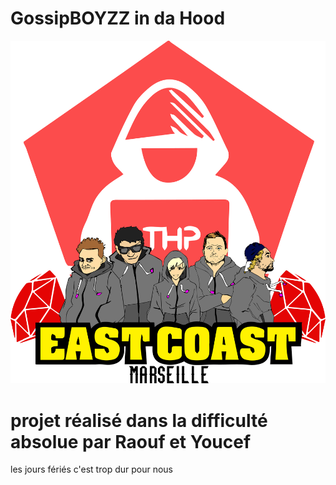 # GossipBOYZZ in da Hood 

![alt tag](3.png)

# projet réalisé dans la difficulté absolue par Raouf et Youcef 
les jours fériés c'est trop dur pour nous 

